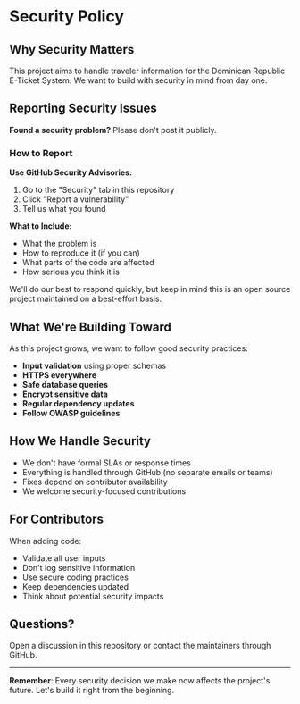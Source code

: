 # Security Policy

## Why Security Matters

This project aims to handle traveler information for the Dominican Republic E-Ticket System. We want
to build with security in mind from day one.

## Reporting Security Issues

**Found a security problem?** Please don't post it publicly.

### How to Report

**Use GitHub Security Advisories:**

1. Go to the "Security" tab in this repository
2. Click "Report a vulnerability"
3. Tell us what you found

**What to Include:**

- What the problem is
- How to reproduce it (if you can)
- What parts of the code are affected
- How serious you think it is

We'll do our best to respond quickly, but keep in mind this is an open source project maintained on
a best-effort basis.

## What We're Building Toward

As this project grows, we want to follow good security practices:

- **Input validation** using proper schemas
- **HTTPS everywhere**
- **Safe database queries**
- **Encrypt sensitive data**
- **Regular dependency updates**
- **Follow OWASP guidelines**

## How We Handle Security

- We don't have formal SLAs or response times
- Everything is handled through GitHub (no separate emails or teams)
- Fixes depend on contributor availability
- We welcome security-focused contributions

## For Contributors

When adding code:

- Validate all user inputs
- Don't log sensitive information
- Use secure coding practices
- Keep dependencies updated
- Think about potential security impacts

## Questions?

Open a discussion in this repository or contact the maintainers through GitHub.

---

**Remember**: Every security decision we make now affects the project's future. Let's build it right
from the beginning.
